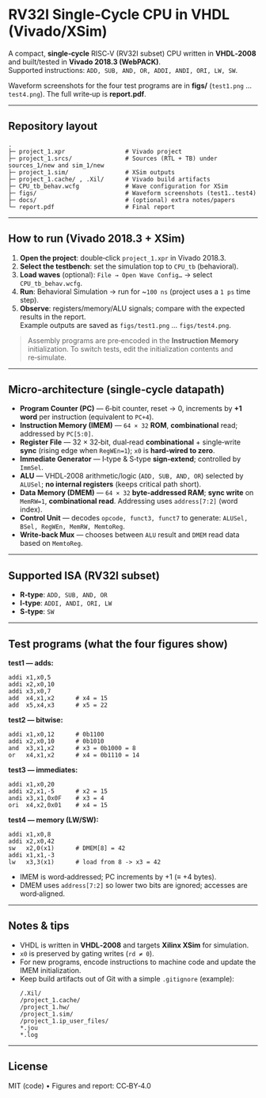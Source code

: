 # RV32I Single‑Cycle CPU in VHDL (Vivado/XSim)

A compact, **single‑cycle** RISC‑V (RV32I subset) CPU written in **VHDL‑2008** and built/tested in **Vivado 2018.3 (WebPACK)**.  
Supported instructions: `ADD, SUB, AND, OR, ADDI, ANDI, ORI, LW, SW`.

Waveform screenshots for the four test programs are in **figs/** (`test1.png` … `test4.png`). The full write‑up is **report.pdf**.

---

## Repository layout
```
.
├─ project_1.xpr                 # Vivado project
├─ project_1.srcs/               # Sources (RTL + TB) under sources_1/new and sim_1/new
├─ project_1.sim/                # XSim outputs
├─ project_1.cache/ , .Xil/      # Vivado build artifacts
├─ CPU_tb_behav.wcfg             # Wave configuration for XSim
├─ figs/                         # Waveform screenshots (test1..test4)
├─ docs/                         # (optional) extra notes/papers
└─ report.pdf                    # Final report
```

---

## How to run (Vivado 2018.3 + XSim)

1. **Open the project**: double‑click `project_1.xpr` in Vivado 2018.3.  
2. **Select the testbench**: set the simulation top to `CPU_tb` (behavioral).  
3. **Load waves** (optional): `File → Open Wave Config…` → select `CPU_tb_behav.wcfg`.  
4. **Run**: Behavioral Simulation → run for ~`100 ns` (project uses a `1 ps` time step).
5. **Observe**: registers/memory/ALU signals; compare with the expected results in the report.  
   Example outputs are saved as `figs/test1.png` … `figs/test4.png`.

> Assembly programs are pre‑encoded in the **Instruction Memory** initialization. To switch tests, edit the initialization contents and re‑simulate.

---

## Micro‑architecture (single‑cycle datapath)

- **Program Counter (PC)** — 6‑bit counter, reset → 0, increments by **+1 word** per instruction (equivalent to `PC+4`).  
- **Instruction Memory (IMEM)** — `64 × 32` **ROM**, **combinational** read; addressed by `PC[5:0]`.  
- **Register File** — 32 × 32‑bit, dual‑read **combinational** + single‑write **sync** (rising edge when `RegWEn=1`); `x0` is **hard‑wired to zero**.  
- **Immediate Generator** — I‑type & S‑type **sign‑extend**; controlled by `ImmSel`.  
- **ALU** — VHDL‑2008 arithmetic/logic (`ADD, SUB, AND, OR`) selected by `ALUSel`; **no internal registers** (keeps critical path short).  
- **Data Memory (DMEM)** — `64 × 32` **byte‑addressed RAM**; **sync write** on `MemRW=1`, **combinational read**. Addressing uses `address[7:2]` (word index).  
- **Control Unit** — decodes `opcode, funct3, funct7` to generate: `ALUSel, BSel, RegWEn, MemRW, MemtoReg`.  
- **Write‑back Mux** — chooses between `ALU` result and `DMEM` read data based on `MemtoReg`.

---

## Supported ISA (RV32I subset)
- **R‑type**: `ADD, SUB, AND, OR`
- **I‑type**: `ADDI, ANDI, ORI, LW`
- **S‑type**: `SW`

---

## Test programs (what the four figures show)

**test1 — adds:**  
```
addi x1,x0,5
addi x2,x0,10
addi x3,x0,7
add  x4,x1,x2      # x4 = 15
add  x5,x4,x3      # x5 = 22
```
**test2 — bitwise:**  
```
addi x1,x0,12      # 0b1100
addi x2,x0,10      # 0b1010
and  x3,x1,x2      # x3 = 0b1000 = 8
or   x4,x1,x2      # x4 = 0b1110 = 14
```
**test3 — immediates:**  
```
addi x1,x0,20
addi x2,x1,-5      # x2 = 15
andi x3,x1,0x0F    # x3 = 4
ori  x4,x2,0x01    # x4 = 15
```
**test4 — memory (LW/SW):**  
```
addi x1,x0,8
addi x2,x0,42
sw   x2,0(x1)      # DMEM[8] = 42
addi x1,x1,-3
lw   x3,3(x1)      # load from 8 -> x3 = 42
```
- IMEM is word‑addressed; PC increments by +1 (≡ +4 bytes).  
- DMEM uses `address[7:2]` so lower two bits are ignored; accesses are word‑aligned.

---

## Notes & tips
- VHDL is written in **VHDL‑2008** and targets **Xilinx XSim** for simulation.  
- `x0` is preserved by gating writes (`rd ≠ 0`).  
- For new programs, encode instructions to machine code and update the IMEM initialization.  
- Keep build artifacts out of Git with a simple `.gitignore` (example):  
  ```gitignore
  /.Xil/
  /project_1.cache/
  /project_1.hw/
  /project_1.sim/
  /project_1.ip_user_files/
  *.jou
  *.log
  ```

---

## License
MIT (code) • Figures and report: CC‑BY‑4.0

